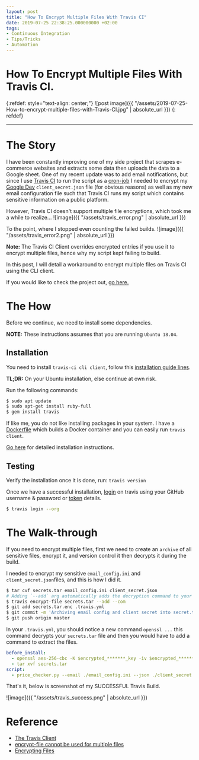 ```yaml
---
layout: post
title: "How To Encrypt Multiple Files With Travis CI"
date: 2019-07-25 22:38:25.000000000 +02:00
tags:
- Continuous Integration
- Tips/Tricks
- Automation
---
```

# How To Encrypt Multiple Files With Travis CI.

{:refdef: style="text-align: center;"}
![post image]({{ "/assets/2019-07-25-How-to-encrypt-multiple-files-with-Travis-CI.jpg" | absolute_url }})
{: refdef}

-----------------------------------------------------------------------------------------

# The Story

I have been constantly improving one of my side project that scrapes e-commerce websites and extracts some data then uploads the data to a Google sheet. One of my recent update was to add email notifications, but since I use [Travis CI](travis-ci.com) to run the script as a [cron-job](https://docs.travis-ci.com/user/cron-jobs/) I needed to encrypt my [Google Dev](https://developers.google.com/) `client_secret.json` file (for obvious reasons) as well as my new email configuration file such that Travis CI runs my script which contains sensitive information on a public platform.

However, Travis CI doesn't support multiple file encryptions, which took me a while to realize...
![image]({{ "/assets/travis_error.png" | absolute_url }})

To the point, where I stopped even counting the failed builds.
![image]({{ "/assets/travis_error2.png" | absolute_url }})

**Note:** The Travis CI Client overrides encrypted entries if you use it to encrypt multiple files, hence why my script kept failing to build.

In this post, I will detail a workaround to encrypt multiple files on Travis CI using the CLI client.

If you would like to check the project out, [go here.](http://bit.ly/2J0TuFZ)

# The How

Before we continue, we need to install some dependencies.

**NOTE:** These instructions assumes that you are running `Ubuntu 18.04`.

## Installation

You need to install `travis-ci cli client`, follow this [installation guide lines](https://github.com/travis-ci/travis.rb#installation).

**TL;DR:** On your Ubuntu installation, else continue at own risk.

Run the following commands:
```bash
$ sudo apt update
$ sudo apt-get install ruby-full
$ gem install travis
```

If like me, you do not like installing packages in your system.
I have a [Dockerfile](https://www.docker.com/) which builds a Docker container and you can easily run `travis client`.

[Go here](http://bit.ly/2YslZG6) for detailed installation instructions.

## Testing

Verify the installation once it is done, run: `travis version`

Once we have a successful installation, [login](https://github.com/travis-ci/travis.rb#login) on travis using your GitHub username & password or [token](https://help.github.com/en/articles/creating-a-personal-access-token-for-the-command-line) details.
```bash
$ travis login --org
```

# The Walk-through

If you need to encrypt multiple files, first we need to create an `archive` of all sensitive files, encrypt it, and version control it then decrypts it during the build.

I needed to encrypt my sensitive `email_config.ini` and `client_secret.json`files, and this is how I did it.

```bash
$ tar cvf secrets.tar email_config.ini client_secret.json
# Adding `--add` arg automatically adds the decryption command to your .travis.yml
$ travis encrypt-file secrets.tar --add --com
$ git add secrets.tar.enc .travis.yml
$ git commit -m 'Archiving email config and client secret into secret.tar file.'
$ git push origin master
```

In your `.travis.yml`, you should notice a new command `openssl ...` this command decrypts your `secrets.tar` file and then you would have to add a command to extract the files.

```yaml
before_install:
  - openssl aes-256-cbc -K $encrypted_*******_key -iv $encrypted_*******_iv -in secrets.tar.enc -out secrets.tar -d
  - tar xvf secrets.tar
script:
  - price_checker.py --email ./email_config.ini --json ./client_secret.json -s "Shopping List" --update
```

That's it, below is screenshot of my SUCCESSFUL Travis Build.

![image]({{ "/assets/travis_success.png" | absolute_url }})

# Reference

- [The Travis Client](https://github.com/travis-ci/travis.rb)
- [encrypt-file cannot be used for multiple files](https://github.com/travis-ci/travis.rb/issues/239)
- [Encrypting Files](https://docs.travis-ci.com/user/encrypting-files/)
